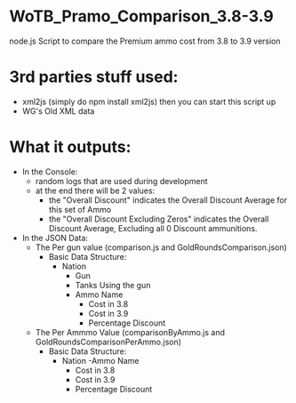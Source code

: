 # WoTB_Pramo_Comparison_3.8-3.9
node.js Script to compare the Premium ammo cost from 3.8 to 3.9 version

# 3rd parties stuff used:
  - xml2js (simply do npm install xml2js) then you can start this script up
  - WG's Old XML data

# What it outputs:
  - In the Console:
      - random logs that are used during development
      - at the end there will be 2 values:
        - the "Overall Discount" indicates the Overall Discount Average for this set of Ammo
        - the "Overall Discount Excluding Zeros" indicates the Overall Discount Average, Excluding all 0 Discount ammunitions.
  - In the JSON Data:
    - The Per gun value (comparison.js and GoldRoundsComparison.json)
      - Basic Data Structure: 
        - Nation
           - Gun
            - Tanks Using the gun
            - Ammo Name
              - Cost in 3.8
              - Cost in 3.9
              - Percentage Discount
    - The Per Ammmo Value (comparisonByAmmo.js and GoldRoundsComparisonPerAmmo.json)
      - Basic Data Structure:
        - Nation
          -Ammo Name
            - Cost in 3.8
            - Cost in 3.9
            - Percentage Discount
